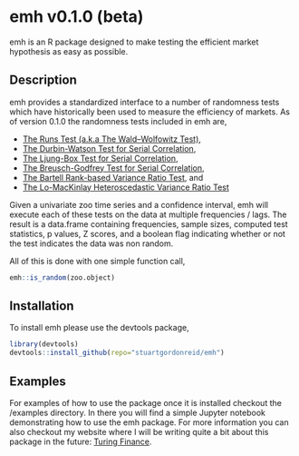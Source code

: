 # emh v0.1.0 (beta)

emh is an R package designed to make testing the efficient market hypothesis as easy as possible. 

## Description

emh provides a standardized interface to a number of randomness tests which have historically been used to measure 
the efficiency of markets. As of version 0.1.0 the randomness tests included in emh are,

* [The Runs Test (a.k.a The Wald–Wolfowitz Test)](https://en.wikipedia.org/wiki/Wald%E2%80%93Wolfowitz_runs_test),
* [The Durbin-Watson Test for Serial Correlation](https://en.wikipedia.org/wiki/Durbin%E2%80%93Watson_statistic),
* [The Ljung-Box Test for Serial Correlation](https://en.wikipedia.org/wiki/Ljung%E2%80%93Box_test),
* [The Breusch-Godfrey Test for Serial Correlation](https://en.wikipedia.org/wiki/Breusch%E2%80%93Godfrey_test),
* [The Bartell Rank-based Variance Ratio Test](https://www.rdocumentation.org/packages/randtests/versions/1.0/topics/bartels.rank.test), and
* [The Lo-MacKinlay Heteroscedastic Variance Ratio Test](http://www.turingfinance.com/stock-market-prices-do-not-follow-random-walks/)

Given a univariate zoo time series and a confidence interval, emh will execute each of these tests on the data at 
multiple frequencies / lags. The result is a data.frame containing frequencies, sample sizes, computed test statistics, 
p values, Z scores, and a boolean flag indicating whether or not the test indicates the data was non random.

All of this is done with one simple function call,

```R
emh::is_random(zoo.object)
```

## Installation

To install emh please use the devtools package,

```R
library(devtools)
devtools::install_github(repo="stuartgordonreid/emh")
```

## Examples

For examples of how to use the package once it is installed checkout the /examples directory. In there you will find a 
simple Jupyter notebook demonstrating how to use the emh package. For more information you can also checkout my website 
where I will be writing quite a bit about this package in the future: [Turing Finance](www.turingfinance.com).

